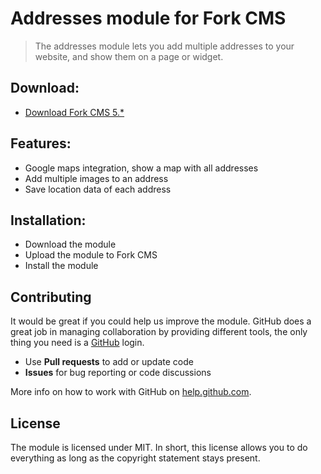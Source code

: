 # Addresses module for Fork CMS
> The addresses module lets you add multiple addresses to your website, and show them on a page or widget.
## Download:
- [Download Fork CMS 5.*](https://github.com/cirykpopeye/fork-cms-module-addresses/archive/master.zip)

## Features:
- Google maps integration, show a map with all addresses
- Add multiple images to an address
- Save location data of each address

## Installation:
- Download the module
- Upload the module to Fork CMS
- Install the module

## Contributing

It would be great if you could help us improve the module. GitHub does a great job in managing collaboration by providing different tools, the only thing you need is a [GitHub](https://github.com/) login.

* Use **Pull requests** to add or update code
* **Issues** for bug reporting or code discussions

More info on how to work with GitHub on [help.github.com](https://help.github.com).

## License

The module is licensed under MIT. In short, this license allows you to do everything as long as the copyright statement stays present.
